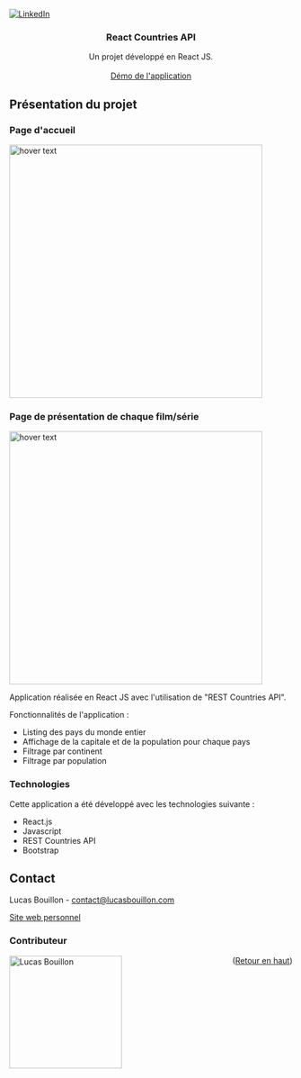<div id="top"></div>

[![LinkedIn][linkedin-shield]][linkedin-url]


  <h3 align="center">React Countries API</h3>

  <p align="center">
    Un projet développé en React JS.
    <br />
    <br />
    <a href="http://reactcountries.lucasbouillon.com/">Démo de l'application</a>
  </p>
</div>


<!-- ABOUT THE PROJECT -->
## Présentation du projet

### Page d'accueil
<p align="left">
  <img src="./Capture d’écran 2022-06-03 à 10.36.23.png" width="450" title="hover text">
</p>

### Page de présentation de chaque film/série
<p align="left">
  <img src="./Capture d’écran 2022-06-03 à 10.36.37.png" width="450" title="hover text">
</p>

Application réalisée en React JS avec l'utilisation de "REST Countries API". 

Fonctionnalités de l'application :
* Listing des pays du monde entier
* Affichage de la capitale et de la population pour chaque pays
* Filtrage par continent
* Filtrage par population


### Technologies

Cette application a été développé avec les technologies suivante :

* React.js
* Javascript
* REST Countries API
* Bootstrap

<!-- CONTACT -->
## Contact

Lucas Bouillon - contact@lucasbouillon.com

<a href="https://lucasbouillon.com/">Site web personnel</a>

### Contributeur

<img src="https://user-images.githubusercontent.com/78078418/115210740-30c12100-a0ff-11eb-9bb3-99622b221a81.png" title="Lucas Bouillon" width="200px" align="left"/>

<p align="right">(<a href="#top">Retour en haut</a>)</p>



<!-- MARKDOWN LINKS & IMAGES -->
<!-- https://www.markdownguide.org/basic-syntax/#reference-style-links -->
[linkedin-shield]: https://img.shields.io/badge/-LinkedIn-black.svg?style=for-the-badge&logo=linkedin&colorB=555
[linkedin-url]: https://www.linkedin.com/in/lucas-bouillon-91a75899/
